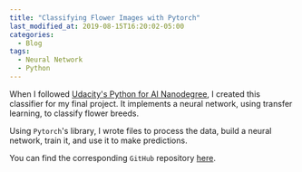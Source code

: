 ```yaml
---
title: "Classifying Flower Images with Pytorch"
last_modified_at: 2019-08-15T16:20:02-05:00
categories:
  - Blog
tags:
  - Neural Network
  - Python
---
```


When I followed [Udacity's Python for AI Nanodegree][udacity-python-ai], I created this classifier for my final project. It implements a neural network, using transfer learning, to classify flower breeds.

Using `Pytorch`'s library, I wrote files to process the data, build a neural network, train it, and use it to make predictions.

You can find the corresponding `GitHub` repository [here][nn-flowers].

[udacity-python-ai]: https://www.udacity.com/course/ai-programming-python-nanodegree--nd089
[nn-flowers]: https://github.com/GabCaz/flower_image_classifier
